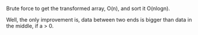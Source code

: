 
Brute force to get the transformed array, O(n),  and sort it O(nlogn).    

Well, the only improvement is, data between two ends is bigger than data in the middle, if a > 0.   

